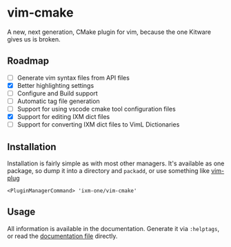 # vim-cmake

A new, next generation, CMake plugin for vim, because the one Kitware gives us
is broken.

## Roadmap

 * [ ] Generate vim syntax files from API files
 * [x] Better highlighting settings
 * [ ] Configure and Build support
 * [ ] Automatic tag file generation
 * [ ] Support for using vscode cmake tool configuration files
 * [x] Support for editing IXM dict files
 * [ ] Support for converting IXM dict files to VimL Dictionaries

## Installation

Installation is fairly simple as with most other managers. It's available as
one package, so dump it into a directory and `packadd`, or use something like
[vim-plug][1]

```
<PluginManagerCommand> 'ixm-one/vim-cmake'
```

## Usage

All information is available in the documentation. Generate it via `:helptags`,
or read the [documentation file][2] directly.


[1]: https://github.com/junegunn/vim-plug 
[2]: doc/cmake.txt
